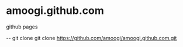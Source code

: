 # amoogi.github.com
github pages

-- git clone
git clone https://github.com/amoogi/amoogi.github.com.git

